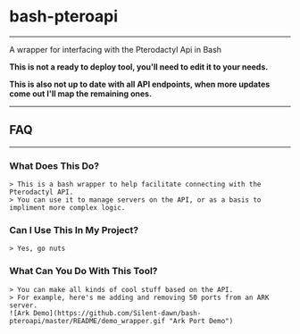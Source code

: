 # bash-pteroapi

---

A wrapper for interfacing with the Pterodactyl Api in Bash

**This is not a ready to deploy tool, you'll need to edit it to your needs.**

**This is also not up to date with all API endpoints, when more updates come out I'll map the remaining ones.**

---

## FAQ

---

### What Does This Do?
    > This is a bash wrapper to help facilitate connecting with the Pterodactyl API.
    > You can use it to manage servers on the API, or as a basis to impliment more complex logic.

### Can I Use This In My Project?
    > Yes, go nuts

### What Can You Do With This Tool?
    > You can make all kinds of cool stuff based on the API.
    > For example, here's me adding and removing 50 ports from an ARK server.
    ![Ark Demo](https://github.com/Silent-dawn/bash-pteroapi/master/README/demo_wrapper.gif "Ark Port Demo")
